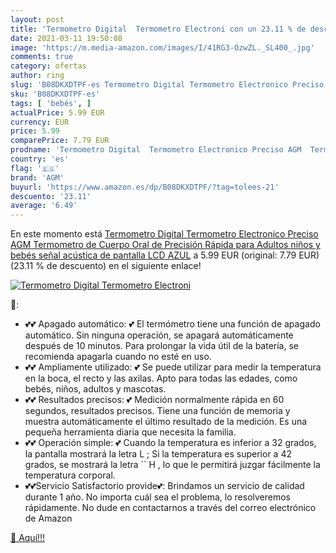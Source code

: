 ```yaml
---
layout: post
title: 'Termometro Digital  Termometro Electroni con un 23.11 % de descuento'
date: 2021-03-11 19:50:08
image: 'https://m.media-amazon.com/images/I/41RG3-OzwZL._SL400_.jpg'
comments: true
category: ofertas
author: ring
slug: 'B08DKXDTPF-es Termometro Digital Termometro Electronico Preciso AGM...'
sku: 'B08DKXDTPF-es'
tags: [ 'bebés', ]
actualPrice: 5.99 EUR
currency: EUR
price: 5.99
comparePrice: 7.79 EUR
prodname: 'Termometro Digital  Termometro Electronico Preciso AGM  Termometro de Cuerpo Oral de Precisión Rápida para Adultos  niños y bebés  señal acústica de pantalla LCD  AZUL'
country: 'es'
flag: '🇪🇸'
brand: 'AGM'
buyurl: 'https://www.amazon.es/dp/B08DKXDTPF/?tag=tolees-21'
descuento: '23.11'
average: '6.49'
---
```


En este momento está [Termometro Digital  Termometro Electronico Preciso AGM  Termometro de Cuerpo Oral de Precisión Rápida para Adultos  niños y bebés  señal acústica de pantalla LCD  AZUL](https://www.amazon.es/dp/B08DKXDTPF/?tag=tolees-21) a 5.99 EUR (original: 7.79 EUR) (23.11 %  de descuento) en el siguiente enlace!

[![Termometro Digital  Termometro Electroni](https://m.media-amazon.com/images/I/41RG3-OzwZL._SL400_.jpg)](https://www.amazon.es/dp/B08DKXDTPF/?tag=tolees-21)

🔎:

- 💕💕 Apagado automático: 💕 El termómetro tiene una función de apagado automático. Sin ninguna operación, se apagará automáticamente después de 10 minutos. Para prolongar la vida útil de la batería, se recomienda apagarla cuando no esté en uso.
- 💕💕 Ampliamente utilizado: 💕 Se puede utilizar para medir la temperatura en la boca, el recto y las axilas. Apto para todas las edades, como bebés, niños, adultos y mascotas.
- 💕💕 Resultados precisos: 💕 Medición normalmente rápida en 60 segundos, resultados precisos. Tiene una función de memoria y muestra automáticamente el último resultado de la medición. Es una pequeña herramienta diaria que necesita la familia.
- 💕💕 Operación simple: 💕 Cuando la temperatura es inferior a 32 grados, la pantalla mostrará la letra  L ; Si la temperatura es superior a 42 grados, se mostrará la letra `` H , lo que le permitirá juzgar fácilmente la temperatura corporal.
- 💕💕Servicio Satisfactorio provide💕: Brindamos un servicio de calidad durante 1 año. No importa cuál sea el problema, lo resolveremos rápidamente. No dude en contactarnos a través del correo electrónico de Amazon

[🛒 Aquí!!!](https://www.amazon.es/dp/B08DKXDTPF/?tag=tolees-21)
